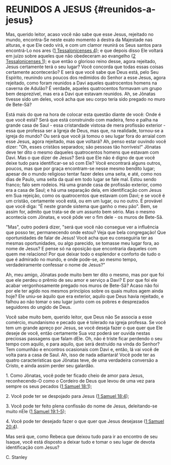 # REUNIDOS A JESUS {#reunidos-a-jesus}

Mas, querido leitor, acaso você não sabe que esse Jesus, rejeitado no mundo, encontra-Se neste exato momento à destra da Majestade nas alturas, e que Ele cedo virá, e com um clamor reunirá os Seus santos para encontrá-Lo nos ares ([1 Tessalonicenses 4](http://bibliaonline.com.br/acf/1ts/4)); e que depois disso Ele voltará em juízo sobre aqueles que não obedeceram ao evangelho ([2 Tessalonicenses 1](http://bibliaonline.com.br/acf/2ts/1)); e que então o glorioso reino desse, agora rejeitado, Jesus certamente terá o seu lugar? Você concorda que todas essas coisas certamente acontecerão? E será que você sabe que Deus está, pelo Seu Espírito, reunindo uns poucos dos redimidos do Senhor a esse Jesus, agora rejeitado, como foram reunidos a Davi aqueles quatrocentos homens na caverna de Adulão? É verdade, aqueles quatrocentos formavam um grupo bem desprezível, mas era a Davi que estavam reunidos. Ah, se Jônatas tivesse sido um deles, você acha que seu corpo teria sido pregado no muro de Bete-Sã?

Está mais do que na hora de colocar esta questão diante de você: Onde é que você está? Será que está construindo com madeira, feno e palha na grande casa de Saul - essa cristandade vistosa de mera profissão exterior - essa que professa ser a Igreja de Deus, mas que, na realidade, tornou-se a igreja do mundo? Ou será que você já tomou o seu lugar fora do arraial com esse Jesus, agora rejeitado, mas que voltará? Ah, penso estar ouvindo você dizer: &quot;Oh, esses cristãos separados; são pessoas tão horríveis!&quot; Jônatas deve ter dito o mesmo daqueles quatrocentos homens que estavam com Davi. Mas o que dizer de Jesus? Será que Ele não é digno de que você deixe tudo para identificar-se só com Ele? Você encontrará alguns outros, poucos, mas que por graça encontram-se nesse mesmo bendito lugar; apesar de o mundo religioso tentar fazer deles uma seita, e até, como nos dias de Paulo, uma seita da qual em todo lugar se fale mal. Estou sendo franco; falo sem rodeios. Há uma grande casa de profissão exterior, como era a casa de Saul; e há uma separação dela, em identificação com Jesus em Sua rejeição, como os quatrocentos que estavam com Davi; e se você é um cristão, certamente você está, ou em um lugar, ou no outro. É provável que você diga: &quot;É neste grande sistema que ganho o meu pão&quot;. Bem, se assim for, admito que trata-se de um assunto bem sério. Mas o mesmo acontecia com Jônatas, e você pôde ver o fim dele - os muros de Bete-Sã.

&quot;Mas&quot;, outro poderá dizer, &quot;será que você não consegue ver a influência que posso ter, permanecendo onde estou? Veja que bela congregação! Que oportunidades de falar de Jesus! Você acha que eu conseguiria ter as mesmas oportunidades, ou algo parecido, se tomasse meu lugar fora, ao nome de Jesus? E pense só na oposição que encontraria daqueles com quem me relaciono! Por que deixar todo o esplendor e conforto de tudo o que é admirado no mundo, e onde pode-se, ao mesmo tempo, verdadeiramente confessar o nome de Jesus?&quot;

Ah, meu amigo, Jônatas pode muito bem ter dito o mesmo, mas por que foi que ele perdeu o prêmio de seu amor e serviço a Davi? E por que foi ele acabar vergonhosamente pregado nos muros de Bete-Sã? Acaso não foi por ele ter agido nos mesmos princípios sobre os quais muitos agem ainda hoje? Ele uniu-se àquilo que era exterior, aquilo que Deus havia rejeitado, e falhou ao não tomar o seu lugar junto com os pobres e desprezados seguidores do ungido de Deus.

Você sabe muito bem, querido leitor, que Deus não Se associa a esse comércio, mundanismo e pecado que é tolerado na igreja professa. Se você tem um grande apreço por Jesus, se você deseja fazer o que quer que Ele deseje de você, então certamente Sua voz poderá ser ouvida nestas preciosas passagens que falam dEle. Oh, não é triste ficar perdendo o seu tempo com aquilo, e para aquilo, que será destruído na vinda do Senhor? Tem comunhão e encontros ocasionais com Davi e, então, lá vai você de volta para a casa de Saul. Ah, isso de nada adiantará! Você pode ter as quatro características que Jônatas teve, de uma verdadeira conversão a Cristo, e ainda assim perder seu galardão.

​1\. Como Jônatas, você pode ter ficado cheio de amor para Jesus, reconhecendo-O como o Cordeiro de Deus que levou de uma vez para sempre os seus pecados ([1 Samuel 18:1](http://bibliaonline.com.br/acf/1sm/18/1));

​2\. Você pode ter se despojado para Jesus ([1 Samuel 18:4](http://bibliaonline.com.br/acf/1sm/18/4));

​3\. Você pode ter feito plena confissão do nome de Jesus, deleitando-se muito nEle ([1 Samuel 19:1-5](http://bibliaonline.com.br/acf/1sm/19/1-5));

​4\. Você pode ter desejado fazer o que quer que Jesus desejasse ([1 Samuel 20:4](http://bibliaonline.com.br/acf/1sm/20/4)).

Mas será que, como Rebeca que deixou tudo para ir ao encontro de seu Isaque, você está disposto a deixar tudo e tomar o seu lugar de devota identificação com Jesus?

C. Stanley